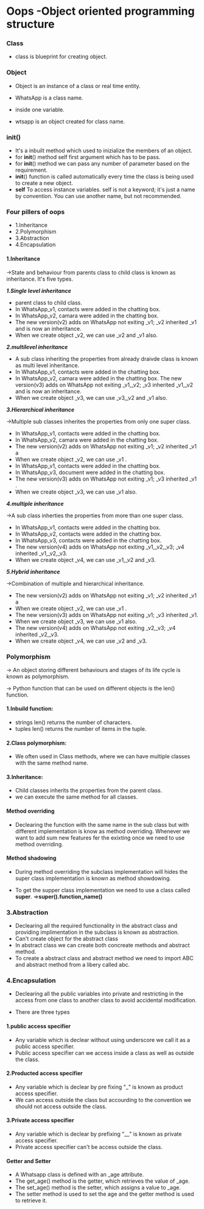 # __Oops -Object oriented programming structure__
 
### __Class__
* class is blueprint for creating object.
### __Object__
* Object is an instance of a class or real time entity.

* WhatsApp is a class name.
* inside one variable.
* wtsapp is an object created for class name.

###  __init__()
* It's a inbuilt method which used to inizialize the members of an object.
* for __init__() method self first argument which has to be pass.
* for __init__() method we can pass any number of parameter based on the requirement.
*  __init__() function is called automatically every time the class is being used to create a new object.
* __self__ To access instance variables. self is not a keyword; it's just a name by convention. You can use another name, but not recommended.

### Four pillers of oops
* 1.Inheritance
* 2.Polymorphism
* 3.Abstraction 
* 4.Encapsulation

#### 1.Inheritance
 ->State and behaviour from parents class to child class is known as inheritance. It's five types.

 ***__**1.Single level inheritance**__***

* parent class to child class.
* In WhatsApp_v1, contacts were added in the chatting box.
* In WhatsApp_v2, camara were added in the chatting box.
* The new version(v2) adds on WhatsApp not exiting _v1; _v2 inherited _v1 and is now an inheritance.
* When we create object _v2, we can use _v2 and _v1 also.

 ***__**2.multilevel inheritance**__***

* A sub class inheriting the properties from already draivde class is known as multi  level inheritance.
* In WhatsApp_v1, contacts were added in the chatting box.
* In WhatsApp_v2, camara were added in the chatting box.
 The new version(v3) adds on WhatsApp not exiting _v1,_v2; _v3 inherited _v1,_v2 and is now an inheritance.
* When we create object _v3, we can use _v3,_v2 and _v1 also.

 ***__**3.Hierarchical inheritance**__***

->Multiple sub classes inherites the properties from only one super class.
* In WhatsApp_v1, contacts were added in the chatting box.
* In WhatsApp_v2, camara were added in the chatting box.
* The new version(v2) adds on WhatsApp not exiting _v1; _v2 inherited _v1 a
* When we create object _v2, we can use _v1 .
* In WhatsApp_v1, contacts were added in the chatting box.
* In WhatsApp_v3, document were added in the chatting box.
* The new version(v3) adds on WhatsApp not exiting _v1; _v3 inherited _v1 .
* When we create object _v3, we can use _v1 also.

***__**4.multiple inheritance**__***

->A sub class inherties the properties from more than one super class.
* In WhatsApp_v1, contacts were added in the chatting box.
* In WhatsApp_v2, contacts were added in the chatting box.
* In WhatsApp_v3, contacts were added in the chatting box.
* The new version(v4) adds on WhatsApp not exiting _v1,_v2,_v3; _v4 inherited _v1,_v2,_v3.
* When we create object _v4, we can use _v1,_v2 and _v3.

***__**5.Hybrid inheritance**__***

->Combination of multiple and hierarchical inheritance.
* The new version(v2) adds on WhatsApp not exiting _v1; _v2 inherited _v1 a
* When we create object _v2, we can use _v1 .
* The new version(v3) adds on WhatsApp not exiting _v1; _v3 inherited _v1.
* When we create object _v3, we can use _v1 also.
* The new version(v4) adds on WhatsApp not exiting _v2,_v3; _v4 inherited _v2,_v3.
* When we create object _v4, we can use _v2 and _v3.

### Polymorphism

-> An object storing different behaviours and stages of its life cycle is known as polymorphism.

-> Python function that can be used on different objects is the len() function.
#### 1.Inbuild function:
* strings len() returns the number of characters.
* tuples len() returns the number of items in the tuple.
#### 2.Class polymorphism:
* We often used in Class methods, where we can have multiple classes with the same method name.
#### 3.Inheritance:
* Child classes inherits the properties from the parent class.
* we can execute the same method for all classes.

#### Method overriding

* Declearing the function with the same name in the sub class but with different implementation is know as method overriding. Whenever we want to add sum new features fer the exixting once we need to use method overriding.

#### Method shadowing 

* During method overriding the subclass implementation will hides the super class implementation is known as method showdowing.

* To get the supper class implementation we need to use a class called __super__.
=>__super().function_name()__

### 3.Abstraction

* Declearing all the required functionality in the abstract class and providing implimentation in the subclass is known as abstraction.
* Can't create object for the abstract class
* In abstract class we can create both concreate methods and abstract method.
* To create a abstract class and abstract method we need to import ABC and abstract method from a libery called abc.

### 4.Encapsulation

* Declearing all the public variables into private and restricting in the access from one class to another class to avoid accidental modification.

* There are three types
#### 1.public access specifier
* Any variable which is declear without using underscore we call it as a public access specifier.
* Public access specifier can we access inside a class as well as outside the class.

#### 2.Producted access specifier

* Any variable which is declear by pre fixing "_" is known as product access specifier.
* We can access outside the class but accourding to the convention we should not access outside the class.

#### 3.Private access specifier

* Any variable which is declear by prefixing "__" is known as private access specifier.
* Private access specifier can't be access outside the class.

#### Getter and Setter
* A Whatsapp class is defined with an _age attribute.
* The get_age() method is the getter, which retrieves the value of _age.
* The set_age() method is the setter, which assigns a value to _age.
* The setter method is used to set the age and the getter method is used to retrieve it.
